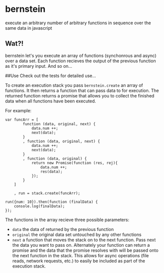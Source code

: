 # bernstein
execute an arbitrary number of arbitrary functions in sequence over the same data in javascript

## Wat?!
bernstein let's you execute an array of functions (synchonrous and async) over a data set. Each function recieves the output of the previous function as it's primary input. And so on...

##Use
Check out the tests for detailed use...

To create an execution stack you pass `bernstein.create` an array of functions. It then returns a function that can pass data to for execution. The returned function returns a promise that allows you to collect the finished data when all functions have been executed.

For example:
```
var funcArr = [
        function (data, original, next) {
            data.num ++;
            next(data);
        }
        , function (data, original, next) {
            data.num ++;
            next(data);
        }
        , function (data, original) {
            return new Promise(function (res, rej){
                data.num ++;
                res(data);
            });
        }
    ]

    , run = stack.create(funcArr);

run({num: 10}).then(function (finalData) {
    console.log(finalData); 
});

```

The functions in the array recieve three possible parameters:
- `data` the data of returned by the previous function
- `original` the original data set untouched by any other functions
- `next` a function that moves the stack on to the next function. Pass next the data you want to pass on. Alternately your function can return a promise and the data that the promise resolves with will be passed onto the next function in the stack. This allows for async operations (file reads, network requests, etc.) to easily be included as part of the execution stack.
